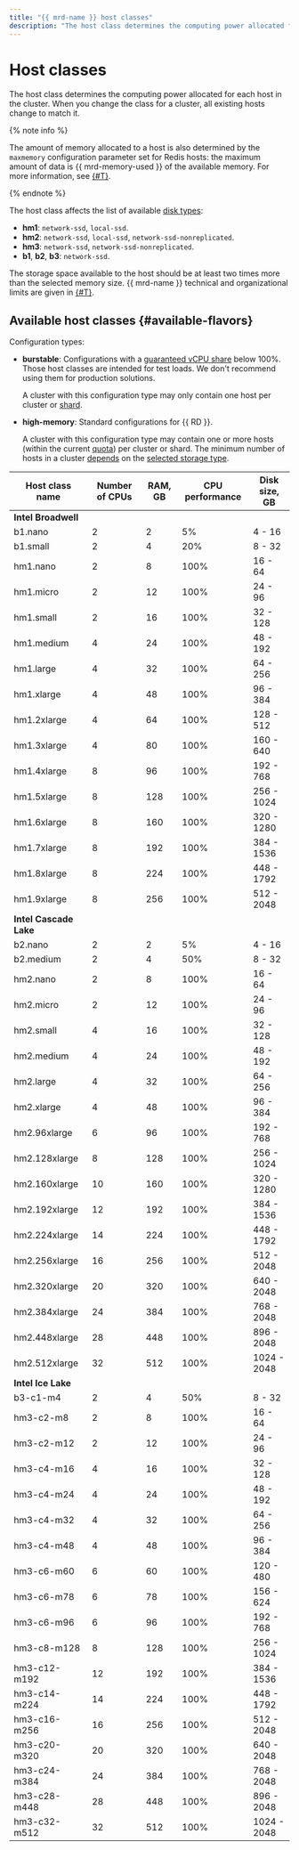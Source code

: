```yaml
---
title: "{{ mrd-name }} host classes"
description: "The host class determines the computing power allocated for each host in the Redis cluster. When you change the host class for a cluster, all existing hosts change to match it. The amount of memory allocated to a host is also determined by the maxmemory configuration parameter for Redis hosts: the max amount of data is 75% of the available memory."
---
```


# Host classes

The host class determines the computing power allocated for each host in the cluster. When you change the class for a cluster, all existing hosts change to match it.

{% note info %}

The amount of memory allocated to a host is also determined by the `maxmemory` configuration parameter set for Redis hosts: the maximum amount of data is {{ mrd-memory-used }} of the available memory. For more information, see [{#T}](memory-management.md).

{% endnote %}


The host class affects the list of available [disk types](./storage.md):

* **hm1**: `network-ssd`, `local-ssd`.
* **hm2**: `network-ssd`, `local-ssd`, `network-ssd-nonreplicated`.
* **hm3**: `network-ssd`, `network-ssd-nonreplicated`.
* **b1**, **b2**, **b3**: `network-ssd`.


The storage space available to the host should be at least two times more than the selected memory size. {{ mrd-name }} technical and organizational limits are given in [{#T}](limits.md).

## Available host classes {#available-flavors}


Configuration types:

* **burstable**: Configurations with a [guaranteed vCPU share](../../compute/concepts/performance-levels.md) below 100%. Those host classes are intended for test loads. We don't recommend using them for production solutions.

    A cluster with this configuration type may only contain one host per cluster or [shard](./sharding.md).

* **high-memory**: Standard configurations for {{ RD }}.

    A cluster with this configuration type may contain one or more hosts (within the current [quota](./limits.md)) per cluster or shard. The minimum number of hosts in a cluster [depends](./limits.md#mrd-limits) on the [selected storage type](./storage.md).

| Host class name | Number of CPUs | RAM, GB | CPU performance | Disk <br>size, GB |
|-------------------|----------------|---------|------------------------|----------------------|
| **Intel Broadwell** |
| b1.nano | 2 | 2 | 5% | 4 - 16 |
| b1.small | 2 | 4 | 20% | 8 - 32 |
| hm1.nano | 2 | 8 | 100% | 16 - 64 |
| hm1.micro | 2 | 12 | 100% | 24 - 96 |
| hm1.small | 2 | 16 | 100% | 32 - 128 |
| hm1.medium | 4 | 24 | 100% | 48 - 192 |
| hm1.large | 4 | 32 | 100% | 64 - 256 |
| hm1.xlarge | 4 | 48 | 100% | 96 - 384 |
| hm1.2xlarge | 4 | 64 | 100% | 128 - 512 |
| hm1.3xlarge | 4 | 80 | 100% | 160 - 640 |
| hm1.4xlarge | 8 | 96 | 100% | 192 - 768 |
| hm1.5xlarge | 8 | 128 | 100% | 256 - 1024 |
| hm1.6xlarge | 8 | 160 | 100% | 320 - 1280 |
| hm1.7xlarge | 8 | 192 | 100% | 384 - 1536 |
| hm1.8xlarge | 8 | 224 | 100% | 448 - 1792 |
| hm1.9xlarge | 8 | 256 | 100% | 512 - 2048 |
| **Intel Cascade Lake** |
| b2.nano | 2 | 2 | 5% | 4 - 16 |
| b2.medium | 2 | 4 | 50% | 8 - 32 |
| hm2.nano | 2 | 8 | 100% | 16 - 64 |
| hm2.micro | 2 | 12 | 100% | 24 - 96 |
| hm2.small | 4 | 16 | 100% | 32 - 128 |
| hm2.medium | 4 | 24 | 100% | 48 - 192 |
| hm2.large | 4 | 32 | 100% | 64 - 256 |
| hm2.xlarge | 4 | 48 | 100% | 96 - 384 |
| hm2.96xlarge | 6 | 96 | 100% | 192 - 768 |
| hm2.128xlarge | 8 | 128 | 100% | 256 - 1024 |
| hm2.160xlarge | 10 | 160 | 100% | 320 - 1280 |
| hm2.192xlarge | 12 | 192 | 100% | 384 - 1536 |
| hm2.224xlarge | 14 | 224 | 100% | 448 - 1792 |
| hm2.256xlarge | 16 | 256 | 100% | 512 - 2048 |
| hm2.320xlarge | 20 | 320 | 100% | 640 - 2048 |
| hm2.384xlarge | 24 | 384 | 100% | 768 - 2048 |
| hm2.448xlarge | 28 | 448 | 100% | 896 - 2048 |
| hm2.512xlarge | 32 | 512 | 100% | 1024 - 2048 |
| **Intel Ice Lake** |
| b3-c1-m4 | 2 | 4 | 50% | 8 - 32 |
| hm3-c2-m8 | 2 | 8 | 100% | 16 - 64 |
| hm3-c2-m12 | 2 | 12 | 100% | 24 - 96 |
| hm3-c4-m16 | 4 | 16 | 100% | 32 - 128 |
| hm3-c4-m24 | 4 | 24 | 100% | 48 - 192 |
| hm3-c4-m32 | 4 | 32 | 100% | 64 - 256 |
| hm3-c4-m48 | 4 | 48 | 100% | 96 - 384 |
| hm3-c6-m60 | 6 | 60 | 100% | 120 - 480 |
| hm3-c6-m78 | 6 | 78 | 100% | 156 - 624 |
| hm3-c6-m96 | 6 | 96 | 100% | 192 - 768 |
| hm3-c8-m128 | 8 | 128 | 100% | 256 - 1024 |
| hm3-c12-m192 | 12 | 192 | 100% | 384 - 1536 |
| hm3-c14-m224 | 14 | 224 | 100% | 448 - 1792 |
| hm3-c16-m256 | 16 | 256 | 100% | 512 - 2048 |
| hm3-c20-m320 | 20 | 320 | 100% | 640 - 2048 |
| hm3-c24-m384 | 24 | 384 | 100% | 768 - 2048 |
| hm3-c28-m448 | 28 | 448 | 100% | 896 - 2048 |
| hm3-c32-m512 | 32 | 512 | 100% | 1024 - 2048 |

